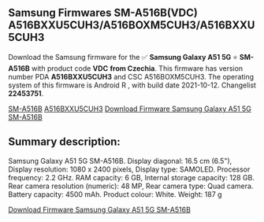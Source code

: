 <h2>Samsung Firmwares SM-A516B(VDC) A516BXXU5CUH3/A516BOXM5CUH3/A516BXXU5CUH3</h2>
Download the Samsung firmware for the ✅ <strong>Samsung Galaxy A51 5G </strong> ⭐ <strong>SM-A516B</strong> with product code <strong>VDC</strong> <strong> from Czechia</strong>. This firmware has version number PDA <strong>A516BXXU5CUH3</strong> and CSC A516BOXM5CUH3. The operating system of this firmware is Android R , with build date 2021-10-12. Changelist <strong>22453751</strong>.


[SM-A516B](https://samfirm.shop/samsung/model/SM-A516B)
[A516BXXU5CUH3](https://samfirm.shop/samsung/pda/A516BXXU5CUH3)
[Download Firmware Samsung Galaxy A51 5G SM-A516B](https://samfirm.shop/samsung/firmware/464594)
<h2>Summary description:</h2>
<p>Samsung Galaxy A51 5G SM-A516B. Display diagonal: 16.5 cm (6.5"), Display resolution: 1080 x 2400 pixels, Display type: SAMOLED. Processor frequency: 2.2 GHz. RAM capacity: 6 GB, Internal storage capacity: 128 GB. Rear camera resolution (numeric): 48 MP, Rear camera type: Quad camera. Battery capacity: 4500 mAh. Product colour: White. Weight: 187 g</p>


[Download Firmware Samsung Galaxy A51 5G SM-A516B](https://samfirm.shop/samsung/firmware/464594)
